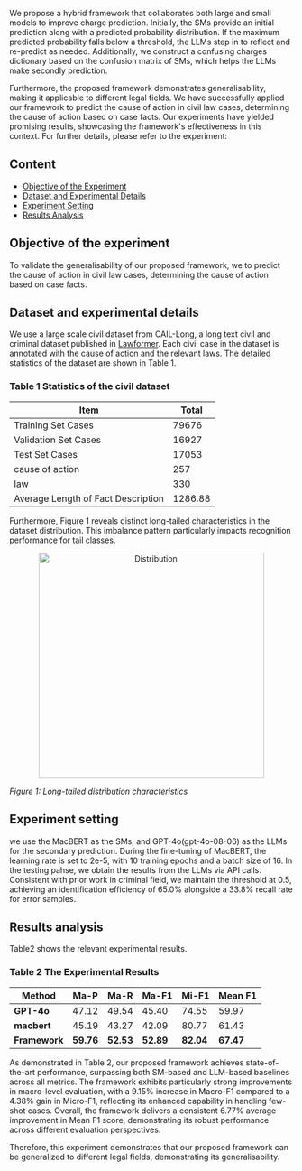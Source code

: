 
We propose a hybrid framework that collaborates both large and small models to improve charge prediction. Initially, the SMs provide an initial prediction along with a predicted probability distribution. If the maximum predicted probability falls below a threshold, the LLMs step in to reflect and re-predict as needed. Additionally, we construct a confusing charges dictionary based on the confusion matrix of SMs, which helps the LLMs make secondly prediction. 

Furthermore, the proposed framework demonstrates generalisability, making it applicable to different legal fields. We have successfully applied our framework to predict the cause of action in civil law cases, determining the cause of action based on case facts. Our experiments have yielded promising results, showcasing the framework's effectiveness in this context. For further details, please refer to the experiment:
## Content

- [Objective of the Experiment](#objective-of-the-experiment)
- [Dataset and Experimental Details](#dataset-and-experimental-details)
- [Experiment Setting](#experiment-setting)
- [Results Analysis](#results-analysis)

## Objective of the experiment

To validate the generalisability of our proposed framework, we to predict the cause of action in civil law cases, determining the cause of action based on case facts.

## Dataset and experimental details

We use a large scale civil dataset from CAIL-Long, a long text civil and criminal dataset published in [Lawformer](https://www.sciencedirect.com/science/article/pii/S2666651021000176). Each civil case in the dataset is annotated with the cause of action and the relevant laws. The detailed statistics of the dataset are shown in Table 1.

### Table 1 Statistics of the civil dataset

| Item | Total |
| --- | --- |
| Training Set Cases | 79676 |
| Validation Set Cases | 16927 |
| Test Set Cases | 17053 |
| cause of action | 257 |
| law | 330 |
| Average Length of Fact Description | 1286.88 |

Furthermore, Figure 1 reveals distinct long-tailed characteristics in the dataset distribution. This imbalance pattern particularly impacts recognition performance for tail classes.

<center>
<img src="https://github.com/user-attachments/assets/a67c02bd-de61-4079-bf10-faec823aa1d2" alt="Distribution" width="400">
</center>

*Figure 1: Long-tailed distribution characteristics*


## Experiment setting

we use the MacBERT as the SMs, and GPT-4o(gpt-4o-08-06) as the LLMs for the secondary prediction. During the fine-tuning of MacBERT, the learning rate is set to 2e-5, with 10 training epochs and a batch size of 16. In the testing pahse, we obtain the results from the LLMs via API calls. Consistent with prior work in criminal field, we maintain the threshold at 0.5, achieving an identification efficiency of 65.0% alongside a 33.8% recall rate for error samples.

## Results analysis

 Table2 shows the relevant experimental results.

### Table 2 The Experimental Results

| Method | Ma-P | Ma-R | Ma-F1  | Mi-F1 | Mean F1 |
| --- | --- | --- | --- | --- | --- |
| **GPT-4o** | 47.12 | 49.54 | 45.40 | 74.55 | 59.97 |
| **macbert** | 45.19 | 43.27 | 42.09 | 80.77 | 61.43 |
| **Framework** | **59.76**| **52.53** |**52.89** | **82.04** | **67.47** |

As demonstrated in Table 2, our proposed framework achieves state-of-the-art performance, surpassing both SM-based and LLM-based baselines across all metrics. The framework exhibits particularly strong improvements in macro-level evaluation, with a 9.15% increase in Macro-F1 compared to a 4.38% gain in Micro-F1, reflecting its enhanced capability in handling few-shot cases. Overall, the framework delivers a consistent 6.77% average improvement in Mean F1 score, demonstrating its robust performance across different evaluation perspectives.

Therefore, this experiment demonstrates that our proposed framework can be generalized to different legal fields, demonstrating its generalisability.
